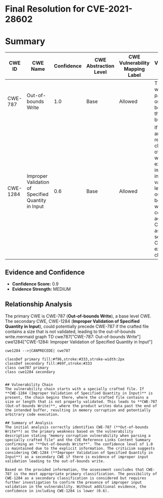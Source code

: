 # Final Resolution for CVE-2021-28602

# Summary
| CWE ID | CWE Name | Confidence | CWE Abstraction Level | CWE Vulnerability Mapping Label | CWE-Vulnerability Mapping Notes |
|---|---|---|---|---|---|
| CWE-787 | Out-of-bounds Write | 1.0 | Base | Allowed | The product writes data past the end, or before the beginning, of the intended buffer. |
| CWE-1284 | Improper Validation of Specified Quantity in Input | 0.6 | Base | Allowed | If deeper analysis reveals a clear chain of events where, for example, an improper input validation leads to the out-of-bounds write, then consider adding CWE-1284 as a secondary CWE and explain the chain. |

## Evidence and Confidence

*   **Confidence Score:** 0.9
*   **Evidence Strength:** MEDIUM

## Relationship Analysis
The primary CWE is CWE-787 (**Out-of-bounds Write**), a base level CWE. The secondary CWE, CWE-1284 (**Improper Validation of Specified Quantity in Input**), could potentially precede CWE-787 if the crafted file contains a size that is not validated, leading to the out-of-bounds write.mermaid
graph TD
    cwe787["CWE-787: Out-of-bounds Write"]
    cwe1284["CWE-1284: Improper Validation of Specified Quantity in Input"]

    cwe1284 -->|CANPRECEDE| cwe787

    classDef primary fill:#f96,stroke:#333,stroke-width:2px
    classDef secondary fill:#69f,stroke:#333
    class cwe787 primary
    class cwe1284 secondary
```

## Vulnerability Chain
The vulnerability chain starts with a specially crafted file. If **CWE-1284 (Improper Validation of Specified Quantity in Input)** is present, the chain begins there, where the crafted file contains a size or length that is not properly validated. This leads to **CWE-787 (Out-of-bounds Write)**, where the product writes data past the end of the intended buffer, resulting in memory corruption and potentially arbitrary code execution.

## Summary of Analysis
The initial analysis correctly identifies CWE-787 (**Out-of-bounds Write**) as the primary weakness based on the vulnerability description stating "memory corruption vulnerability when parsing a specially crafted file" and the CVE Reference Links Content Summary confirming an "**Out-of-bounds Write**". The confidence level of 1.0 is maintained due to the explicit information. The criticism suggests considering CWE-1284 (**Improper Validation of Specified Quantity in Input**) as a secondary CWE if there is evidence of improper input validation leading to the out-of-bounds write.

Based on the provided information, the assessment concludes that CWE-787 is the most appropriate primary classification. The possibility of CWE-1284 as a secondary classification is considered but requires further investigation to confirm the presence of improper input validation in the vulnerability. Without additional evidence, the confidence in including CWE-1284 is lower (0.6).
```